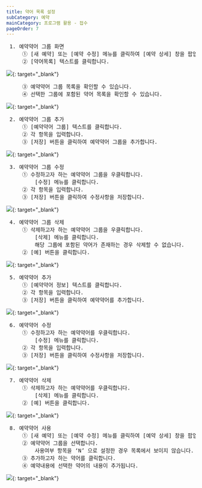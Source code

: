 ```yaml
---
title: 약어 목록 설정
subCategory: 예약
mainCategory: 프로그램 활용 - 접수
pageOrder: 7
---
```


<pre>
 <t2><bold>1. 예약약어 그룹 화면</bold></t2>
     ① [새 예약] 또는 [예약 수정] 메뉴를 클릭하여 [예약 상세] 창을 팝업 합니다.
     ② [약어목록] 텍스트를 클릭합니다.
</pre>

[![]({{site.url}}/images/{{page.url}}_1.png)]({{site.url}}/images/{{page.url}}_1.png){: target="_blank"}

<pre>
     ③ 예약약어 그룹 목록을 확인할 수 있습니다.
     ④ 선택한 그룹에 포함된 약어 목록을 확인할 수 있습니다.
</pre>

[![]({{site.url}}/images/{{page.url}}_2.png)]({{site.url}}/images/{{page.url}}_2.png){: target="_blank"}

<pre>
 <t2><bold>2. 예약약어 그룹 추가</bold></t2>
     ① [예약약어 그룹] 텍스트를 클릭합니다.
     ② 각 항목을 입력합니다.
     ③ [저장] 버튼을 클릭하여 예약약어 그룹을 추가합니다.
</pre>

[![]({{site.url}}/images/{{page.url}}_3.png)]({{site.url}}/images/{{page.url}}_3.png){: target="_blank"}

<pre>
 <t2><bold>3. 예약약어 그룹 수정</bold></t2>
     ① 수정하고자 하는 예약약어 그룹을 우클릭합니다.
         [수정] 메뉴를 클릭합니다.
     ② 각 항목을 입력합니다.
     ③ [저장] 버튼을 클릭하여 수정사항을 저장합니다.
</pre>

[![]({{site.url}}/images/{{page.url}}_4.png)]({{site.url}}/images/{{page.url}}_4.png){: target="_blank"}

<pre>
 <t2><bold>4. 예약약어 그룹 삭제</bold></t2>
     ① 삭제하고자 하는 예약약어 그룹을 우클릭합니다.
         [삭제] 메뉴를 클릭합니다.
         해당 그룹에 포함된 약어가 존재하는 경우 삭제할 수 없습니다.
     ② [예] 버튼을 클릭합니다.
</pre>

[![]({{site.url}}/images/{{page.url}}_5.png)]({{site.url}}/images/{{page.url}}_5.png){: target="_blank"}

<pre>
 <t2><bold>5. 예약약어 추가</bold></t2>
     ① [예약약어 정보] 텍스트를 클릭합니다.
     ② 각 항목을 입력합니다.
     ③ [저장] 버튼을 클릭하여 예약약어를 추가합니다.
</pre>

[![]({{site.url}}/images/{{page.url}}_6.png)]({{site.url}}/images/{{page.url}}_6.png){: target="_blank"}

<pre>
 <t2><bold>6. 예약약어 수정</bold></t2>
     ① 수정하고자 하는 예약약어를 우클릭합니다.
         [수정] 메뉴를 클릭합니다.
     ② 각 항목을 입력합니다.
     ③ [저장] 버튼을 클릭하여 수정사항을 저장합니다.
</pre>

[![]({{site.url}}/images/{{page.url}}_7.png)]({{site.url}}/images/{{page.url}}_7.png){: target="_blank"}

<pre>
 <t2><bold>7. 예약약어 삭제</bold></t2>
     ① 삭제하고자 하는 예약약어를 우클릭합니다.
         [삭제] 메뉴를 클릭합니다.
     ② [예] 버튼을 클릭합니다.
</pre>

[![]({{site.url}}/images/{{page.url}}_8.png)]({{site.url}}/images/{{page.url}}_8.png){: target="_blank"}

<pre>
 <t2><bold>8. 예약약어 사용</bold></t2>
     ① [새 예약] 또는 [예약 수정] 메뉴를 클릭하여 [예약 상세] 창을 팝업 합니다.
     ② 예약약어 그룹을 선택합니다.
         사용여부 항목을 ‘N’ 으로 설정한 경우 목록에서 보이지 않습니다.
     ③ 추가하고자 하는 약어를 클릭합니다.
     ④ 예약내용에 선택한 약어의 내용이 추가됩니다.
</pre>

[![]({{site.url}}/images/{{page.url}}_9.png)]({{site.url}}/images/{{page.url}}_9.png){: target="_blank"}
